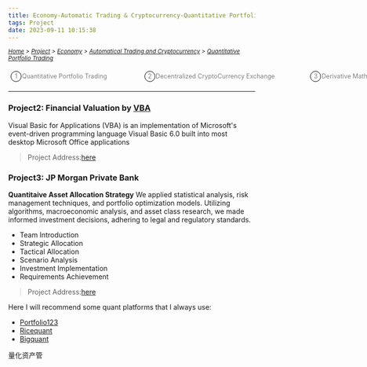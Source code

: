 ```yaml
---
title: Economy-Automatic Trading & Cryptocurrency-Quantitative Portfolio Trading
tags: Project
date: 2023-09-11 10:15:38
---
```

<style>
    .menu-item {
        display: inline-block; /* Ensure elements are horizontally aligned */
        margin-right: 20px;
        position: relative;
        padding: 5px;
        color: grey;
        text-decoration: none;
        font-size: 90%; /* Reduce font size */
    }
    .menu-item:hover {
        font-weight: bold;
        color: grey !important;
    }
    .menu-item::before {
        content: counter(item) " ";
        counter-increment: item;
        border: 1px solid black;
        background-color: transparent;
        border-radius: 50%;
        width: 20px;
        height: 20px;
        display: inline-block;
        text-align: center;
        line-height: 20px;
        margin-right: 1px;
        color: grey;
    }
    .menu-list {
        list-style: none; 
        counter-reset: item;
        padding: 0; /* Remove default padding */
    }
    .menu-list div {
        white-space: nowrap; /* Prevent wrapping of list items */
    }
</style>

*<small>[Home](/Home/index.html) > [Project](/tags/Project/index.html) > [Economy](/2023/09/11/Project/Economy/Economy/index.html) > [Automatical Trading and Cryptocurrency](/2023/09/11/Project/Economy/Automation-and-Cryptocurrency/Automation-and-Cryptocurrency/index.html) > [Quantitative Portfolio Trading](/2023/09/11/Project/Economy/Automation-and-Cryptocurrency/Quantitative-Portfolio-Trading/index.html)</small>*
<ol class="menu-list">
    <div>
        <li><a href="/2023/09/11/Project/Economy/Automation-and-Cryptocurrency/Quantitative-Portfolio-Trading/index.html" class="menu-item">Quantitative Portfolio Trading&nbsp;&nbsp;&nbsp;&nbsp;&nbsp;&nbsp;&nbsp;&nbsp;&nbsp;&nbsp;&nbsp;&nbsp</a>
        <a href="/2023/09/11/Project/Economy/Automation-and-Cryptocurrency/Decentralized-Cryptocurrency-Exchange" class="menu-item">Decentralized CryptoCurrency Exchange&nbsp;&nbsp;&nbsp;&nbsp;&nbsp;&nbsp;&nbsp;&nbsp;&nbsp;&nbsp;&nbsp;&nbsp</a><a href="/2023/09/11/Project/Economy/Automation-and-Cryptocurrency/Derivative-Mathematical-Pricing" class="menu-item">Derivative Mathematical Pricing&nbsp;&nbsp;&nbsp;&nbsp;&nbsp;&nbsp;&nbsp;&nbsp;&nbsp;&nbsp;&nbsp;&nbsp</a></li>
    </div>
</ol>

---

### Project2: Financial Valuation by [VBA](https://learn.microsoft.com/en-us/office/vba/library-reference/concepts/getting-started-with-vba-in-office) 
Visual Basic for Applications (VBA) is an implementation of Microsoft's event-driven programming language Visual Basic 6.0 built into most desktop Microsoft Office applications
> Project Address:[here](/zip/Full-Financial-Model.xls)
### Project3: JP Morgan Private Bank
**Quantitaive Asset Allocation Strategy**
We applied statistical analysis, risk management techniques, and portfolio optimization models. Utilizing algorithms, macroeconomic analysis, and asset class research, we made informed investment decisions, adhering to legal and regulatory standards.

- Team Introduction
- Strategic Allocation
- Tactical Allocation
- Scenario Analysis
- Investment Implementation
- Requirements Achievement



> Project Address:[here](/pdf/Asset-Allocation-Proposal-JP-Private-Bank-Competition.pdf)

Here I will recommend some quant platforms that I always use:
- [Portfolio123](https://www.portfolio123.com/)
- [Ricequant](https://www.ricequant.com/welcome/)
- [Bigquant](https://bigquant.com/)


量化资产管